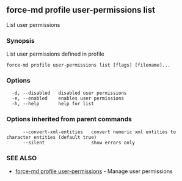 ## force-md profile user-permissions list

List user permissions

### Synopsis

List user permissions defined in profile

```
force-md profile user-permissions list [flags] [filename]...
```

### Options

```
  -d, --disabled   disabled user permissions
  -e, --enabled    enables user permissions
  -h, --help       help for list
```

### Options inherited from parent commands

```
      --convert-xml-entities   convert numeric xml entities to character entities (default true)
      --silent                 show errors only
```

### SEE ALSO

* [force-md profile user-permissions](force-md_profile_user-permissions.md)	 - Manage user permissions

